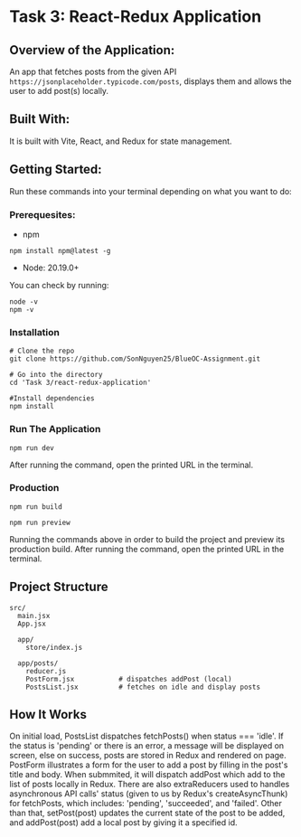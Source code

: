 # Task 3: React-Redux Application

## Overview of the Application:
An app that fetches posts from the given API `https://jsonplaceholder.typicode.com/posts`, displays them and allows the user to add post(s) locally. 

## Built With:
It is built with Vite, React, and Redux for state management.

## Getting Started:
Run these commands into your terminal depending on what you want to do:
### Prerequesites:
- npm
```
npm install npm@latest -g
```
- Node: 20.19.0+

You can check by running:
```
node -v
npm -v
```

### Installation
```
# Clone the repo
git clone https://github.com/SonNguyen25/BlueOC-Assignment.git

# Go into the directory
cd 'Task 3/react-redux-application'

#Install dependencies
npm install
```

### Run The Application
```
npm run dev
```
After running the command, open the printed URL in the terminal.

### Production
```
npm run build

npm run preview
```
Running the commands above in order to build the project and preview its production build. After running the command, open the printed URL in the terminal.

## Project Structure
```
src/                   
  main.jsx                 
  App.jsx                  

  app/
    store/index.js         

  app/posts/
    reducer.js            
    PostForm.jsx           # dispatches addPost (local)
    PostsList.jsx          # fetches on idle and display posts
```

## How It Works
On initial load, PostsList dispatches fetchPosts() when status === 'idle'. If the status is 'pending' or there is an error, a message will be displayed on screen, else on success, posts are stored in Redux and rendered on page. PostForm illustrates a form for the user to add a post by filling in the post's title and body. When submmited, it will dispatch addPost which add to the list of posts locally in Redux.
There are also extraReducers used to handles asynchronous API calls' status (given to us by Redux's createAsyncThunk) for fetchPosts, which includes: 'pending', 'succeeded', and 'failed'. Other than that, setPost(post) updates the current state of the post to be added, and addPost(post) add a local post by giving it a specified id.
